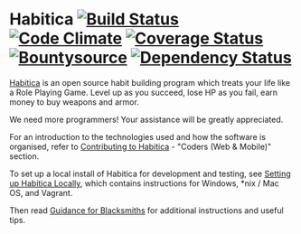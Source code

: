 Habitica [![Build Status](https://travis-ci.org/HabitRPG/habitrpg.svg?branch=develop)](https://travis-ci.org/HabitRPG/habitrpg) [![Code Climate](https://codeclimate.com/github/HabitRPG/habitrpg.svg)](https://codeclimate.com/github/HabitRPG/habitrpg) [![Coverage Status](https://coveralls.io/repos/HabitRPG/habitrpg/badge.svg?branch=develop)](https://coveralls.io/r/HabitRPG/habitrpg?branch=develop) [![Bountysource](https://api.bountysource.com/badge/tracker?tracker_id=68393)](https://www.bountysource.com/trackers/68393-habitrpg?utm_source=68393&utm_medium=shield&utm_campaign=TRACKER_BADGE) [![Dependency Status](https://gemnasium.com/HabitRPG/habitrpg.svg)](https://gemnasium.com/HabitRPG/habitrpg)
===============

[Habitica](https://habitica.com) is an open source habit building program which treats your life like a Role Playing Game. Level up as you succeed, lose HP as you fail, earn money to buy weapons and armor.

We need more programmers! Your assistance will be greatly appreciated.

For an introduction to the technologies used and how the software is organised, refer to [Contributing to Habitica](http://habitica.wikia.com/wiki/Contributing_to_Habitica#Coders_.28Web_.26_Mobile.29) - "Coders (Web & Mobile)" section.

To set up a local install of Habitica for development and testing, see [Setting up Habitica Locally](http://habitica.wikia.com/wiki/Setting_up_Habitica_Locally), which contains instructions for Windows, *nix / Mac OS, and Vagrant.

Then read [Guidance for Blacksmiths](http://habitica.wikia.com/wiki/Guidance_for_Blacksmiths) for additional instructions and useful tips.
